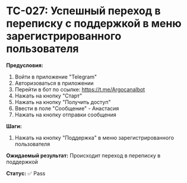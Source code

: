 # TC-027: Успешный переход в переписку с поддержкой в меню зарегистрированного пользователя


**Предусловия:**
1. Войти в приложение "Telegram"
2. Авторизоваться в приложении
3. Перейти в бот по ссылке: https://t.me/Argocanalbot
4. Нажать на кнопку "Старт"
5. Нажать на кнопку "Получить доступ"
6. Ввести в поле "Сообщение" - Анастасия
7. Нажать на кнопку отправки сообщения

**Шаги:**
1. Нажать на кнопку "Поддержка" в меню зарегистрированного пользователя

**Ожидаемый результат:**
Происходит переход в переписку в поддержкой

**Статус:** ✅ Pass
